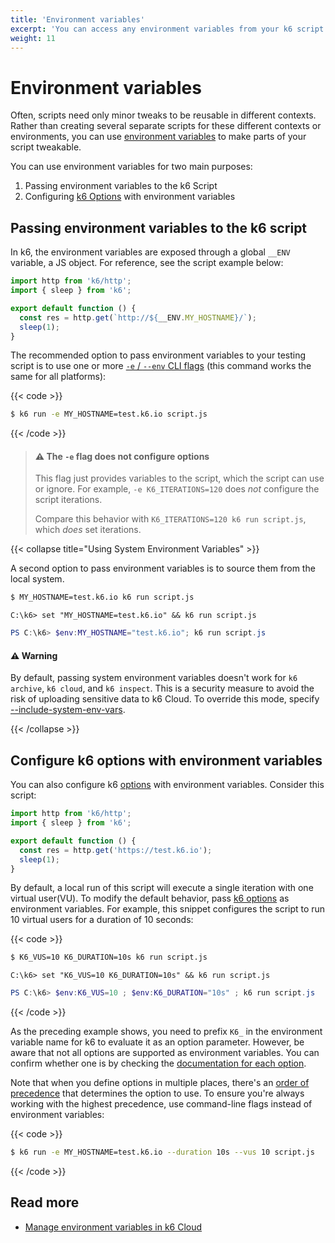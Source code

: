 ```yaml
---
title: 'Environment variables'
excerpt: 'You can access any environment variables from your k6 script code and use this to supply your VUs with configuration information.'
weight: 11
---
```


# Environment variables

Often, scripts need only minor tweaks to be reusable in different contexts.
Rather than creating several separate scripts for these different contexts or environments, you can use [environment variables](/docs/k6/<K6_VERSION>/misc/glossary#environment-variables) to make parts of your script tweakable.

You can use environment variables for two main purposes:

1. Passing environment variables to the k6 Script
2. Configuring [k6 Options](/docs/k6/<K6_VERSION>/using-k6/k6-options/how-to) with environment variables

## Passing environment variables to the k6 script

In k6, the environment variables are exposed through a global `__ENV` variable, a JS object.
For reference, see the script example below:

```javascript
import http from 'k6/http';
import { sleep } from 'k6';

export default function () {
  const res = http.get(`http://${__ENV.MY_HOSTNAME}/`);
  sleep(1);
}
```

The recommended option to pass environment variables to your testing script is to use one or more [`-e` / `--env` CLI flags](/docs/k6/<K6_VERSION>/using-k6/k6-options/reference#supply-environment-variables)
(this command works the same for all platforms):

{{< code >}}

```bash
$ k6 run -e MY_HOSTNAME=test.k6.io script.js
```

{{< /code >}}

> #### ⚠ The `-e` flag does not configure options
>
> This flag just provides variables to the script, which the script can use or ignore.
> For example, `-e K6_ITERATIONS=120` does _not_ configure the script iterations.
>
> Compare this behavior with `K6_ITERATIONS=120 k6 run script.js`, which _does_ set iterations.

{{< collapse title="Using System Environment Variables" >}}

A second option to pass environment variables is to source them from the local system.

```bash
$ MY_HOSTNAME=test.k6.io k6 run script.js
```

```windows
C:\k6> set "MY_HOSTNAME=test.k6.io" && k6 run script.js
```

```powershell
PS C:\k6> $env:MY_HOSTNAME="test.k6.io"; k6 run script.js
```

#### ⚠️ Warning

By default, passing system environment variables doesn't work for `k6 archive`, `k6 cloud`, and `k6 inspect`.
This is a security measure to avoid the risk of uploading sensitive data to k6 Cloud.
To override this mode, specify [--include-system-env-vars](/docs/k6/<K6_VERSION>/using-k6/k6-options/reference#include-system-env-vars).

{{< /collapse >}}

## Configure k6 options with environment variables

You can also configure k6 [options](/docs/k6/<K6_VERSION>/using-k6/k6-options/how-to) with environment variables.
Consider this script:

```javascript
import http from 'k6/http';
import { sleep } from 'k6';

export default function () {
  const res = http.get('https://test.k6.io');
  sleep(1);
}
```

By default, a local run of this script will execute a single iteration with one virtual user(VU).
To modify the default behavior, pass [k6 options](/docs/k6/<K6_VERSION>/using-k6/k6-options/how-to) as environment variables.
For example, this snippet configures the script to run 10 virtual users for a duration of 10 seconds:

{{< code >}}

```bash
$ K6_VUS=10 K6_DURATION=10s k6 run script.js
```

```windows
C:\k6> set "K6_VUS=10 K6_DURATION=10s" && k6 run script.js
```

```powershell
PS C:\k6> $env:K6_VUS=10 ; $env:K6_DURATION="10s" ; k6 run script.js
```

{{< /code >}}

As the preceding example shows, you need to prefix `K6_` in the environment variable name for k6 to evaluate it as an option parameter.
However, be aware that not all options are supported as environment variables.
You can confirm whether one is by checking the [documentation for each option](/docs/k6/<K6_VERSION>/using-k6/k6-options/reference).

Note that when you define options in multiple places, there's an [order of precedence](/docs/k6/<K6_VERSION>/using-k6/k6-options/how-to) that determines the option to use.
To ensure you're always working with the highest precedence, use command-line flags instead of environment variables:

{{< code >}}

```bash
$ k6 run -e MY_HOSTNAME=test.k6.io --duration 10s --vus 10 script.js
```

{{< /code >}}

## Read more

- [Manage environment variables in k6 Cloud](https://grafana.com/docs/grafana-cloud/k6/author-run/cloud-scripting-extras/cloud-environment-variables/)
